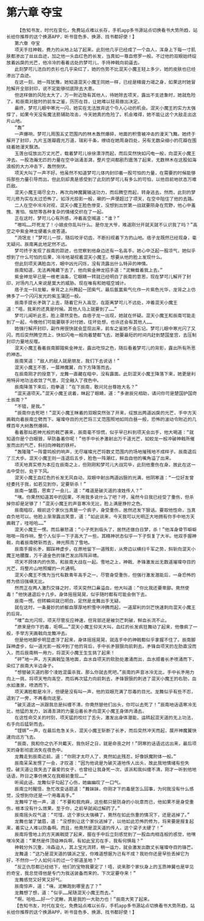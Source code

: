 # 第六章 夺宝
        【告知书友，时代在变化，免费站点难以长存，手机app多书源站点切换看书大势所趋，站长给你推荐的这个换源APP，听书音色多、换源、找书都好使！】
       第六章 夺宝
       项天手拄神戟，费力的从地上站了起来。此刻他几乎已经成了一个血人，浑身上下每一寸肌肤都渗出了丝丝血迹，加之他一头血红色的长发，当真如一尊血修罗一般。不过他的双眼始终绽放着凶戾的光芒，他冷冷的看着远处的梦可儿，手持神戟向前逼去。
       此刻梦可儿洁白的衣衫也几乎染红了，她的伤势不比混天小魔王轻上多少，她的皮肤也已经渗出了血迹。
       在这一刻，她一阵犹豫。她知道混天小魔王同她一样，已经是精疲力竭之身，如果这时她冒险解开全部封印，说不定能够彻底除去大患。
       但这样做的风险太大了，万一附近隐有其他人，待她除去项天，露出不支迹象时，她就危险了。和辰南对敌时的前车之鉴，历历在目，让她难以轻易做出决定。
       最终，梦可儿眼中寒光一闪，她实在无法放弃这个令人心动的机会。混天小魔王的实力太强悍了，如果今天没有魔法箭辅助攻击，今天她真的危险了。机会难得，她不能让这个大敌走出这片山地。
       “轰”
       一声爆响，梦可儿周围五丈范围内的林木轰然爆碎，地面的积雪被冲击的漫天飞舞。她终于解开了封印，九片玉莲瓣霞光万道，瑞彩千条，缭绕在她周身四处，另有无数朵细小的花瓣在围绕着她漫天飘洒。
       玉莲台绽放出万丈光芒，载着梦可儿徐徐漂浮而起，而后突然快如闪电一般，向混天小魔王冲去。一股浩瀚无匹的力量在空中汹涌澎湃，整片空间都剧烈震荡了起来，无数林木在这股如海浪般的大力冲击下，轰然倒伏。
       项天大叫了一声不好。他虽然不知道梦可儿体内封印着一股可怕的力量，在需要的时候能够将那些力量引导而出，但此刻却真是感受到了此刻的梦可儿有多么的可怕，以他目前地状态万难匹敌。
       混天小魔王竭尽全力，再次向神魔翼输送功力，而后腾空而起，转身逃去。然而，此刻的梦可儿修为实在太过恐怖了。如浮光掠影一般，唰的一声便超过了项天，在空中阻住了他的去路。
       二人在空中冷冷对视，混天小魔王脸色惨变，没想到出世第一战就要陨身在荒野，他心中羞愧、害怕、恼怒等各种复杂的情绪交织在了一起。
       正在这时，梦可儿心有所感，冲着高空喊道：“谁？”
       “嗷呜……吓死龙了！小娘皮你乱叫什么。是你龙大爷，难道刚分开就天就不认识我了吗？”高空之中紫金神龙硬着头皮答道。
       “流氓龙！”梦可儿一惊，随后咬牙切齿，不断扫视着下方的山地。痞子龙既然已经现身，毫无疑问。辰南离此地定然不远。
       梦可终于发现了辰南的踪迹，也觉察到他身边还有一名高手。她心中泛起一股凉气，她似乎想到了什么可怕的后果，冷冷地凝视着混天小魔王。想要从他的脸上发现什么。
       但此刻项天满脸血污，眼中凶光闪烁，没有流露出什么特异的神情。
       辰南知道，无法再掩藏下去了，他向紫金神龙招手道：“泥鳅载着我上去。”
       紫金神龙早已是一根老油条，它眼睛一转就已经明白了辰南的意思，现在梦可儿解开了封印，对场内几人来说是莫大的威胁。现在唯有和她唱空城计。
       痞子龙一抖龙躯，脊背之上升腾起一团紫气，最后氤氲紫气化作一片紫色光华，龙背之上仿佛多了一个闪闪发光的紫玉蒲团一般。
       辰南手提长矛跳了上去，随着它升入高空，在距离梦可儿不远处，冲着混天小魔王道：“唔，我来的还真是时候。其他人马上就要到了……”
       梦可儿闻听此言。脸上骤然变色。自痞子龙一出现，她就在怀疑。混天小魔王和辰南可能走到了一起，今晚他们可能要联手对付她，往坏处想，也许还会有其他人……
       她强行解开封印，副作用很快就会显现出来，前车之鉴她不会忘记。梦可儿眼中寒光闪了又闪，而后突然腾空而上，快如闪电一般向着楚都飞去。她要最短的时间内赶到楚国皇宫，去压制封印力量地反噬。
       混天小魔王看着辰南脚踏紫金神龙，露出吃惊之色，随后看着梦可儿的背影，露出所有所思的神态。
       辰南笑道：“敌人的敌人就是朋友，我们下去说话！”
       混天小魔王不答，一展神魔翼，向下方降落而去。
       在辰南刚才的授意下，龙舞一直藏在暗中，没有露面。此刻混天小魔王降落下来，她更是利用特异地功法收敛了气息，完全融入了夜色中。
       辰南降落下来后，抱拳道：“在下辰南，敢问兄台尊姓大名？”
       “混天道项天。”混天小魔王说着，眯起了眼睛，道：“多谢辰兄相助，请问你可是楚国护国奇士辰南？”
       “不错，是我。”
       “辰南你去死吧！”混天小魔王眯着的双眼突然张了开来，绽放出两道凶戾的光芒，手中方天画戟向着辰南立劈而下。璀璨夺目的光芒将三丈范围照地如同白昼一般，恐怖的波动令附近的几棵百年大树轰然爆碎。
       看着那灿若神光般的戟芒袭来，辰南毫不惊慌，似乎早已料到项天会出手，他大喝道：“就知道你是个白眼狼，早防备着你呢！”他手中长矛激射出万千道光芒，如蛟龙一般冲破神戟所催发而出的气芒，斜扫向神戟的铁杆。
       “轰隆隆”一阵雷鸣般的响声，无尽璀璨光芒将数丈范围内的场地摧残地不成样子。辰南退后了三大步。混天小魔王则一连退后五步，脸色一阵潮红，鲜血自他的嘴角溢了出来。
       项天地真实修为本应在辰南之上，但刚刚和梦可儿大战完毕，此刻他重伤在身。故此在这一击中受创，处于下风。
       混天小魔王血红色的长发无风自动，双眼中射出两道凶狠的光满，他阴寒道：“一位好友曾经委托于我，如若见到你，定要斩杀！”
       辰南一皱眉，思索了一会儿，道：“难道是破灭道的凌姓传人？”
       “嘿。你果然知道其中的因果，不用我多说什么了吧？哼，虽然今日我已经受了重伤，但杀掉你却是足够了！”混天小魔王的声音寒冷无比，脸上满是狰狞之色。
       辰南暗叹，眼前这个家伙当真是一个疯子，身受重伤，居然还发下狠话。要取他性命，当真自负地可以。他脸上渐渐露出笑意，道：“如此说来，今天我可以光明正大地拥有你手中地方天画戟了，哇哈哈……”
       混天小魔王一愣。而后暴怒道：“小子死到临头了，居然还做白日梦，杀！”他浑身骨节噼噼啪啪一阵作响，整个人似乎一下子高大了一些。其精神状态似乎一下子恢复了大半。他双手握神戟，向着辰南劈斩而去，神光照亮了雪地。
       辰南手握长矛，脚踩神虚步，在原地留下一道残影，从旁边以横扫千军之势，斜斩向混天小魔王地腰腹，万千道金色的锋芒发出阵阵异啸。
       项天不顾体内的伤势。和辰南大战在一起。雪地之上，神戟、矛锋激发出无数道璀璨夺目的光芒，将整片山地照耀的一片通明。
       混天小魔王不愧为当代有数青年高手之一，尽管身受重伤，但强行激发潜能后，一身恐怖的修为依旧强横无比。
       然而正在两人激烈交锋之时，项天突然口鼻溢血，他大叫道：“你比我还要卑鄙。竟然使毒！”他快速退后十几步。身体摇摇晃晃，似乎随时都有可能会倒下去。
       辰南一愣。但转瞬间就已明白，定然是龙舞出手无疑。
       就在这时，一条曼妙的娇躯自厚厚地积雪中冲腾而起，一道犀利的剑芒快速刺向混天小魔王的后背。
       “噗”血光闪现，项天尽管反应神速，但背部还是被剑芒刺破，鲜血长流不止。
       “原来是你下的毒，呃啊……”混天小魔王仰天大叫，血红的长发疯狂舞动了起来，他像疯了一般，手举方天画戟向龙舞冲去。
       但是他地脚步明显虚浮了起来，身体摇摇晃晃，就连手中的神戟都似乎拿握不住了。辰南脚踩神虚步，似一道光影一般冲到了他的背后，手中长矛狠狠向前刺去。矛锋自项天的左肋直没而入，而后辰南稍一用力，将混天小魔王生生挑了起来！
       “砰”地一声，方天画戟坠落地面，血水自项天的软肋处激涌而出，血水顺着长矛喷涌而下，染红了辰南大半边身子。
       “想替破灭道的那个凌姓混蛋杀我，那么你就去死吧。”辰南的声音冰冷无比，手中长矛用力向上一挑，将项天甩向高空，而后再次猛力向前刺去，矛锋狠狠的刺进了混天小魔王的右肋，血水如激泉，喷洒而下。
       项天满脸都是冷汗，但硬是没有叫一声，他的双眼充满了怨毒的目光。龙舞似乎有些不忍，退到了一旁，不再看向这里。
       “破灭道这一派跟我总是纠缠不清，你竟然替他们出头，你可以去死了！”辰南地话语寒冷无比，他猛的发力，汹涌澎湃的力量沿着长矛向混天小魔王身体内涌去。
       在这性命交关的时刻，项天猛的咬烂了舌头，激发出身体潜能，运转起混天道的无上功法，右手向后猛斩而去。
       “铿锵”一声，在最后危急关头，混天小魔王斩断了长矛，而后突然冲天而起，展开神魔翼快速向远方飞去。
       “辰南，我和你之仇不共戴天，我伤好之日，就是命丧之时！”阴寒的话语远远出来，最后项天的身影彻底消失在夜色中。
       龙舞走到辰南近前，道：“你刚才太吓人了，竟然如此残忍，好像妖魔附体一般。”
       辰南呆呆发愣了一会，才叹道：“因为他说是为破灭道地传人出头，故此我地情绪有些失控。破灭道让我失去了最爱的女子，也曾经让我身死一次，该派和我纠缠不清，刚才一听到他地话语，昨日之事仿佛又在我眼前重现……”
       听闻此话，龙舞似乎勾起了心伤，她幽幽叹了一口气。
       辰南立时醒悟，急忙改变话题道：“舞妹妹，你刚才下的毒是怎么回事，为何我没有什么感觉，没想到你还是一个用毒高手。”
       龙舞啐了他一声，道：“不要和我肉麻，这些都只是防身的小玩意而已，他如果不是身受重伤，根本没有什么效果。至于你，之前早就闻过解药了。”
       辰南摇头叹气道：“可惜，这个家伙太强横了，竟然在如此伤重的情况下，还是逃掉了。”
       龙舞也皱了皱眉，道：“没想到让这个家伙逃掉了，以他如此恐怖的修为，将来要是报复起来，着实让人难以防备啊。而且，他竟然是混天道的传人，这个梁子太硬了！”
       辰南将雪地上的方天画戟提了起来，握在手中后立刻感觉到了一股血肉相连般的感觉，他嘿嘿冷笑道：“果然是件顶级神兵啊，有如此宝刃在手，我有何惧哉？”
       神戟分外沉重，冷森迫人，其上宝光流转，稍一运力，就会激发出数丈长璀璨夺目的锋芒。
       龙舞道：“这乃是混天道的镇派之宝，你难道想据为己有不成？我劝你还是早些丢掉它为好，不然你一个人如何斗的过一个邪道圣地？”
       “反正仇怨都已经结下，他们的宝物我要定了！唔，说来那个家伙身上的玉质神翼也是罕见的奇宝，我总觉得他是专门为我送装备而来的，下次定要夺来！”
       龙舞感觉又好笑又好气。
       辰南惊声，道：“咦，泥鳅跑到哪里去了？”
       龙舞想了想，道：“似乎……尾随混天小魔王而去。”
       “啊，哈哈……好一个泥鳅，真是我的一大助力也！”辰南大笑了起来。
       【告知书友，时代在变化，免费站点难以长存，手机app多书源站点切换看书大势所趋，站长给你推荐的这个换源APP，听书音色多、换源、找书都好使！】